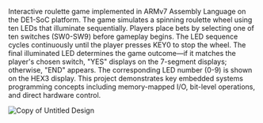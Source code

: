 Interactive roulette game implemented in ARMv7 Assembly
Language on the DE1-SoC platform. The game simulates a spinning roulette wheel using ten LEDs that
illuminate sequentially. Players place bets by selecting one of ten switches (SW0-SW9) before gameplay
begins. The LED sequence cycles continuously until the player presses KEY0 to stop the wheel. The final
illuminated LED determines the game outcome—if it matches the player's chosen switch, "YES" displays
on the 7-segment displays; otherwise, "END" appears. The corresponding LED number (0-9) is shown on
the HEX3 display. This project demonstrates key embedded systems programming concepts including
memory-mapped I/O, bit-level operations, and direct hardware control.

![Copy of Untitled Design](https://github.com/user-attachments/assets/09494adc-14b8-4815-84e3-2a1fdbfd8aaa)

